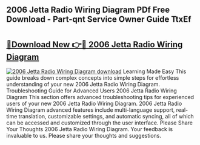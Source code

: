 ## 2006 Jetta Radio Wiring Diagram PDf Free Download - Part-qnt Service Owner Guide TtxEf

# <h2><a href="http://dfox5e.blite.top/?on=2006+Jetta+Radio+Wiring+Diagram">🔗Download New 👉🔴 2006 Jetta Radio Wiring Diagram</a></h2>

[![2006 Jetta Radio Wiring Diagram download](https://i.imgur.com/lujVjoI.png)](http://dfox5e.blite.top/?on=2006+Jetta+Radio+Wiring+Diagram)
Learning Made Easy This guide breaks down complex concepts into simple steps for effortless understanding of your new 2006 Jetta Radio Wiring Diagram. Troubleshooting Guide for Advanced Users 2006 Jetta Radio Wiring Diagram This section offers advanced troubleshooting tips for experienced users of your new 2006 Jetta Radio Wiring Diagram. 2006 Jetta Radio Wiring Diagram advanced features include multi-language support, real-time translation, customizable settings, and automatic syncing, all of which can be accessed and customized through the user interface. Please Share Your Thoughts 2006 Jetta Radio Wiring Diagram. Your feedback is invaluable to us. Please share your thoughts and suggestions.
